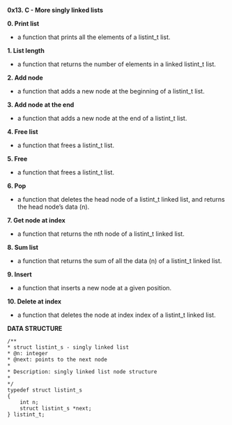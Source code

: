 __0x13. C - More singly linked lists__


__0. Print list__
* a function that prints all the elements of a listint_t list.

__1. List length__
* a function that returns the number of elements in a linked listint_t list.

__2. Add node__
* a function that adds a new node at the beginning of a listint_t list.

__3. Add node at the end__
* a function that adds a new node at the end of a listint_t list.

__4. Free list__
* a function that frees a listint_t list.

__5. Free__
* a function that frees a listint_t list.

__6. Pop__
* a function that deletes the head node of a listint_t linked list, and returns the head node’s data (n).

__7. Get node at index__
* a function that returns the nth node of a listint_t linked list.

__8. Sum list__
* a function that returns the sum of all the data (n) of a listint_t linked list.

__9. Insert__
* a function that inserts a new node at a given position.

__10. Delete at index__
* a function that deletes the node at index index of a listint_t linked list.


__DATA STRUCTURE__

```
/**
* struct listint_s - singly linked list
* @n: integer
* @next: points to the next node
*
* Description: singly linked list node structure
* 
*/
typedef struct listint_s
{
	int n;
	struct listint_s *next;
} listint_t;
```

